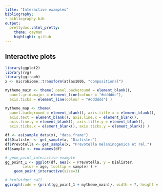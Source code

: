 ```yaml
---
title: "Interactive examples"
bibliography: 
- bibliography.bib
output: 
  prettydoc::html_pretty:
    theme: cayman
    highlight: github
---
```

<!--
  %\VignetteEngine{knitr::rmarkdown}
  %\VignetteIndexEntry{microbiome tutorial - Interactive}
  %\usepackage[utf8]{inputenc}
  %\VignetteEncoding{UTF-8}  
-->


## Interactive plots


```r
library(ggplot2)
library(rvg)
library(ggiraph)
x <- microbiome::transform(atlas1006, "compositional")

mytheme_main <- theme( panel.background = element_blank(), 
  panel.grid.major = element_line(colour = "#dddddd"), 
  axis.ticks = element_line(colour = "#dddddd") )

mytheme_map <- theme(
  panel.background = element_blank(), axis.title.x = element_blank(),
  axis.text = element_blank(), axis.line.x = element_blank(),
  axis.line.y = element_blank(), axis.title.y = element_blank(),
  axis.ticks.x = element_blank(), axis.ticks.y = element_blank() )

df <- as(sample_data(x), "data.frame")
df$Dialister <- get_sample(x, "Dialister")
df$Prevotella <- get_sample(x, "Prevotella melaninogenica et rel.")
df$sample <- row.names(df)

# geom_point_interactive example
gg_point_1 <- ggplot(df, aes(x = Prevotella, y = Dialister, 
        color = age, tooltip = sample) ) + 
    geom_point_interactive(size=3)

# htmlwidget call
ggiraph(code = {print(gg_point_1 + mytheme_main)}, width = 7, height = 6)
```

